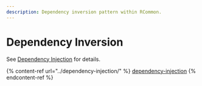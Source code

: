 ```yaml
---
description: Dependency inversion pattern within RCommon.
---
```


# Dependency Inversion

See [Dependency Injection](../dependency-injection/) for details.

{% content-ref url="../dependency-injection/" %}
[dependency-injection](../dependency-injection/)
{% endcontent-ref %}
